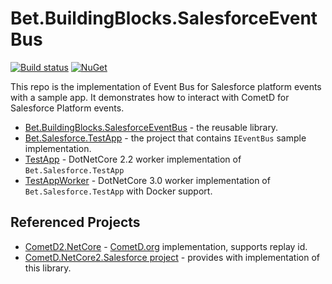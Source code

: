 # Bet.BuildingBlocks.SalesforceEventBus

[![Build status](https://ci.appveyor.com/api/projects/status/95p5gcuv67v7vq7q?svg=true)](https://ci.appveyor.com/project/kdcllc/kdcllc-buildingblocks-salesforceeventbus)
[![NuGet](https://img.shields.io/nuget/v/Bet.BuildingBlocks.SalesforceEventBus.svg)](https://www.nuget.org/packages?q=Bet.BuildingBlocks.SalesforceEventBus)

This repo is the implementation of Event Bus for Salesforce platform events with a sample app.
It demonstrates how to interact with CometD for Salesforce Platform events.

- [Bet.BuildingBlocks.SalesforceEventBus](./src/Bet.BuildingBlocks.SalesforceEventBus/README.md) - the reusable library.
- [Bet.Salesforce.TestApp](./src/Bet.Salesforce.TestApp/README.md) - the project that contains `IEventBus` sample implementation.
- [TestApp](./src/TestApp/README.md) - DotNetCore 2.2 worker implementation of `Bet.Salesforce.TestApp`
- [TestAppWorker](./src/TestAppWorker/README.md) - DotNetCore 3.0 worker implementation of `Bet.Salesforce.TestApp` with Docker support.

## Referenced Projects

- [CometD2.NetCore](https://github.com/kdcllc/CometD.NetCore) - [CometD.org](CometD.org) implementation, supports replay id.
- [CometD.NetCore2.Salesforce project](https://github.com/kdcllc/CometD.NetCore.Salesforce) - provides with implementation of this library.


